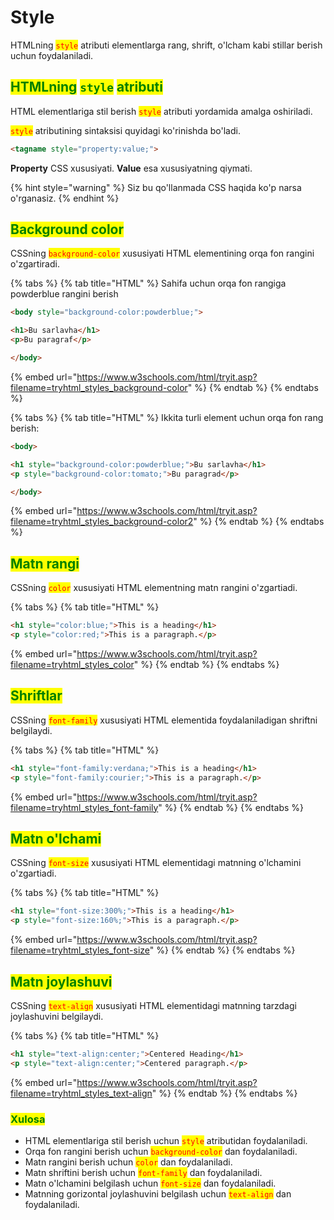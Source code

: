 # Style

HTMLning <mark style="color:red;">`style`</mark> atributi elementlarga rang, shrift, o'lcham kabi stillar berish uchun foydalaniladi.

## <mark style="color:green;">HTMLning</mark> <mark style="color:green;">`style`</mark> <mark style="color:green;">atributi</mark>

HTML elementlariga stil berish <mark style="color:red;">`style`</mark> atributi yordamida amalga oshiriladi.

<mark style="color:red;">`style`</mark> atributining sintaksisi quyidagi ko'rinishda bo'ladi.

```html
<tagname style="property:value;">
```

**Property** CSS xususiyati. **Value** esa xususiyatning qiymati.

{% hint style="warning" %}
Siz bu qo'llanmada CSS haqida ko'p narsa o'rganasiz.
{% endhint %}

## <mark style="color:green;">Background color</mark>

CSSning <mark style="color:red;">`background-color`</mark> xususiyati HTML elementining orqa fon rangini o'zgartiradi.

{% tabs %}
{% tab title="HTML" %}
Sahifa uchun orqa fon rangiga powderblue rangini berish

```html
<body style="background-color:powderblue;">

<h1>Bu sarlavha</h1>
<p>Bu paragraf</p>

</body>
```

{% embed url="https://www.w3schools.com/html/tryit.asp?filename=tryhtml_styles_background-color" %}
{% endtab %}
{% endtabs %}

{% tabs %}
{% tab title="HTML" %}
Ikkita turli element uchun orqa fon rang berish:

```html
<body>

<h1 style="background-color:powderblue;">Bu sarlavha</h1>
<p style="background-color:tomato;">Bu paragrad</p>

</body>
```

{% embed url="https://www.w3schools.com/html/tryit.asp?filename=tryhtml_styles_background-color2" %}
{% endtab %}
{% endtabs %}

## <mark style="color:green;">Matn rangi</mark>

CSSning <mark style="color:red;">`color`</mark> xususiyati HTML elementning matn rangini o'zgartiadi.

{% tabs %}
{% tab title="HTML" %}
```html
<h1 style="color:blue;">This is a heading</h1>
<p style="color:red;">This is a paragraph.</p>
```

{% embed url="https://www.w3schools.com/html/tryit.asp?filename=tryhtml_styles_color" %}
{% endtab %}
{% endtabs %}

## <mark style="color:green;">Shriftlar</mark>

CSSning <mark style="color:red;">`font-family`</mark> xususiyati HTML elementida foydalaniladigan shriftni belgilaydi.

{% tabs %}
{% tab title="HTML" %}
```html
<h1 style="font-family:verdana;">This is a heading</h1>
<p style="font-family:courier;">This is a paragraph.</p>
```

{% embed url="https://www.w3schools.com/html/tryit.asp?filename=tryhtml_styles_font-family" %}
{% endtab %}
{% endtabs %}

## <mark style="color:green;">Matn o'lchami</mark>

CSSning <mark style="color:red;">`font-size`</mark> xususiyati HTML elementidagi matnning o'lchamini o'zgartiadi.

{% tabs %}
{% tab title="HTML" %}
```html
<h1 style="font-size:300%;">This is a heading</h1>
<p style="font-size:160%;">This is a paragraph.</p>
```

{% embed url="https://www.w3schools.com/html/tryit.asp?filename=tryhtml_styles_font-size" %}
{% endtab %}
{% endtabs %}

## <mark style="color:green;">Matn joylashuvi</mark>

CSSning <mark style="color:red;">`text-align`</mark> xususiyati HTML elementidagi matnning tarzdagi joylashuvini belgilaydi.

{% tabs %}
{% tab title="HTML" %}
```html
<h1 style="text-align:center;">Centered Heading</h1>
<p style="text-align:center;">Centered paragraph.</p>
```

{% embed url="https://www.w3schools.com/html/tryit.asp?filename=tryhtml_styles_text-align" %}
{% endtab %}
{% endtabs %}

### <mark style="color:green;">Xulosa</mark>

* HTML elementlariga stil berish uchun <mark style="color:red;">`style`</mark> atributidan foydalaniladi.
* Orqa fon rangini berish uchun <mark style="color:red;">`background-color`</mark> dan foydalaniladi.
* Matn rangini berish uchun <mark style="color:red;">`color`</mark> dan foydalaniladi.
* Matn shriftini berish uchun <mark style="color:red;">`font-family`</mark> dan foydalaniladi.
* Matn o'lchamini belgilash uchun <mark style="color:red;">`font-size`</mark> dan foydalaniladi.
* Matnning gorizontal joylashuvini belgilash uchun <mark style="color:red;">`text-align`</mark> dan foydalaniladi.
